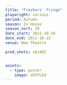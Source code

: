 ```yaml
---
title: "Freshers' Fringe"
playwright: various
period: Autumn
season: In House
season_sort: 20
date_start: 2011-10-20
date_end: 2011-10-22
venue: New Theatre

prod_shots: x6s4R2


assets:
  - type: poster
    image: dVFFLDd
---
```

